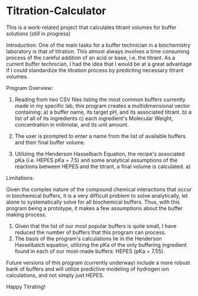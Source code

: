 # Titration-Calculator
This is a work-related project that calculates titrant volumes for buffer solutions (still in progress)  

Introduction: 
One of the main tasks for a buffer technician in a biochemistry laboratory is that of titration. This almost always involves a time consuming process of the careful addition of an acid or base, i.e. the titrant. 
As a current buffer technician, I had the idea that I would be at a great advantage if I could standardize the titration process by predicting necessary titrant volumes. 

Program Overview:

1) Reading from two CSV files listing the most common buffers currently made in my specific lab, this program creates a multidimensional vector containing: 
a) a buffer name, its target pH, and its associated titrant. 
b) a list of all of its ingredients
c) each ingredient's Molecular Weight, concentration in milimolar, and its unit amount.

2) The user is prompted to enter a name from the list of available buffers and their final buffer volume.
3) Utilizing the Henderson Hasselbach Equation, the recipe's associated pKa (i.e. HEPES pKa = 7.5) 
   and some analytical assumptions of the reactions between HEPES and the titrant, a final volume is calculated.
  a) 





Limitations: 

Given the complex nature of the compound chemical interactions that occur in biochemical buffers, it is a very difficult problem to solve analytically, let alone to systematically solve for all biochemical buffers. 
Thus, with this program being a prototype, it makes a few assumptions about the buffer making process. 
  1. Given that the list of our most popular buffers is quite small, I have reduced the number of buffers that this program can process. 
  2. The basis of the program's calculations lie in the Henderson Hasselbalch equation, utilizing the pKa of the only buffering ingredient found in each of our most-made buffers: HEPES (pKa = 7.55). 
 
 Future versions of this program (currently underway) include a more robust bank of buffers and will utilize predictive modeling of hydrogen ion calculations, and not simply just HEPES. 
 
Happy Titrating! 
